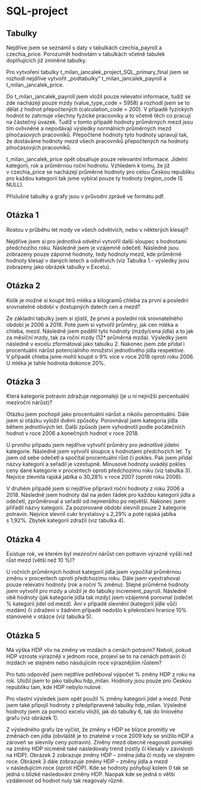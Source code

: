 # SQL-project

## Tabulky
Nejdříve jsem se seznámil s daty v tabulkách czechia_payroll a czechia_price. Porozumět hodnotám v tabulkách včetně tabulek doplňujících již zmíněné tabulky. 

Pro vytvoření tabulky t_milan_jancalek_project_SQL_primary_final jsem se rozhodl nejdříve vytvořit „podtabulky“ t_milan_jancalek_payroll a t_milan_jancalek_price. 

Do t_milan_jancalek_payroll jsem vložil pouze relevatní informace, tudíž se zde nacházejí pouze mzdy (value_type_code = 5958) a rozhodl jsem se to dělat z hodnot přepočtených (calculation_code = 200). V případě fyzických hodnot to zahrnuje všechny fyzické pracovníky a to včetně těch co pracují na částečný úvazek. Tudíž v tomto případě hodnoty průměrných mezd jsou tím ovlivněné a nepodávají výsledky normálních průměrných mezd plnočasových pracovníků. Přepočtené hodnoty tyto hodnoty upravují tak, že dostáváme hodnoty mezd všech pracovníků přepočtených na hodnoty plnočasových pracovníků.

t_milan_jancalek_price opět obsahuje pouze relevantní informace. Jídelní kategorii, rok a průměrnou roční hodnotu. Vzhledem k tomu, že již v czechia_price se nacházejí průměrné hodnoty pro celou Českou republiku pro každou kategorii tak jsme vybíral pouze ty hodnoty (region_code IS NULL).

Příslušné tabulky a grafy jsou v průvodní zprávě ve formátu pdf.

## Otázka 1
Rostou v průběhu let mzdy ve všech odvětvích, nebo v některých klesají?

Nejdříve jsem si pro jednotlivá odvětví vytvořil další sloupec s hodnotami předchozího roku. Následně jsem je vzájemně odečetl. Následně jsou zobrazeny pouze záporné hodnoty, tedy hodnoty mezd, kde průměrné hodnoty klesají v daných letech a odvětvích (viz Tabulka 1.- výsledky jsou zobrazeny jako obrázek tabulky v Excelu).

## Otázka 2
Kolik je možné si koupit litrů mléka a kilogramů chleba za první a poslední srovnatelné období v dostupných datech cen a mezd?

Ze základní tabulky jsem si zjistil, že první a poslední rok srovnatelného období je 2006 a 2018. Poté jsem si vytvořil průměry, jak cen mléka a chleba, mezd. Následně jsem podělil tyto hodnoty (mzdy/cena jídla) a to jak za měsíční mzdy, tak za roční mzdy (12* průměrná mzda). Výsledky jsem následně v excelu zformátoval jako tabulku 2. Nakonec jsem zde přidal i procentuální nárůst potenciálního množství jednotlivého jídla respektive. V případě chleba jsme mohli koupit o 9% více v roce 2018 oproti roku 2006. U mléka je tahle hodnota dokonce 20%.

## Otázka 3
Která kategorie potravin zdražuje nejpomaleji (je u ní nejnižší percentuální meziroční nárůst)?

Otázku jsem pochopil jako procentuální nárůst a nikoliv percentuální. Dále jsem si otázku vyložil dvěmi způsoby. Porovnával jsem kategoria jídla během jednotlivých let. Další způsob jsem vyhodnotil podle počátečních hodnot v roce 2006 a konečných hodnot v roce 2018.

U prvního případu jsem nejdříve vytvořil průměry pro jednotlivé jídelní kategorie. Následně jsem vytvořil sloupce s hodnotami předchozích let. Ty jsem od sebe odečetl a spočítal procentuální růst či pokles. Pak jsem přidal názvy kategorií a seřadil je vzestupně. Mínusové hodnoty uvádějí pokles ceny dané kategorie v procentech oproti předchozímu roku (viz tabulka 3). Nejvíce zlevnila rajská jablka o 30,28% v roce 2007 (oproti roku 2006).

V druhém případě jsem si nejdříve připravil roční hodnoty z roku 2006 a 2018. Následně jsem hodnoty dal na jeden řádek pro každou kategorii jídla a odečetl, zprůměroval a seřadil od nejmenšího po největší. Nakonec jsem přiřadil názvy kategorií. Za pozorované období slevnili pouze 2 kategorie potravin. Nejvíce slevnil cukr krystalový s 2,29% a poté rajská jablka s 1,92%. Zbytek kategorií zdražil (viz tabulka 4).

## Otázka 4
Existuje rok, ve kterém byl meziroční nárůst cen potravin výrazně vyšší než růst mezd (větší než 10 %)?

U ročních průměrných hodnot kategorií jídla jsem vypočítal průměrnou změnu v procentech oproti předchozímu roku. Dále jsem vyextrahoval pouze relevatní hodnoty (rok a roční % změnu). Stejné průměrné hodnoty jsem vytvořil pro mzdy a uložil je do tabulky increment_payroll. Následně obě hodnoty (jak kategorie jídla tak mzdy) jsem vzájemně porovnal (odečet % kategorií jídel od mezd). Ani v případě slevnění (kategorií jídle vůči mzdám) či zdražení v žádném případě nedošlo k překročení hranice 10% stanovené v otázce (viz tabulka 5).

## Otázka 5
Má výška HDP vliv na změny ve mzdách a cenách potravin? Neboli, pokud HDP vzroste výrazněji v jednom roce, projeví se to na cenách potravin či mzdách ve stejném nebo násdujícím roce výraznějším růstem?

Pro tuto odpověď jsem nejdříve potřeboval výpočet % změny HDP z roku na rok. Uložil jsem to jako tabulku hdp_milan. Hodnoty jsou pouze pro Českou republiku tam, kde HDP nebylo nulové.

Pro vlastní výsledek jsem opět použil % změny kategorií jídel a mezd. Poté jsem také připojil hodnoty z předpřipravené tabulky hdp_milan. Výsledné hodnoty jsem za pomoci excelu vložil, jak do tabulky 6, tak do liniového grafu (viz obrázek 1).

Z výsledného grafu lze vyčíst, že změny v HDP se blízce promítly ve změnách cen jídla (obvláště je to znatelné v roce 2009 kdy se snížilo HDP a zároveň se slevnily ceny potravin). Změny mezd obecně reagovali pomaleji na změny HDP nicméně také následovaly trend (rostly či klesaly v závislosti na HDP). Obrázek 2 zobrazuje změny HDP – změna jídla či mzdy ve stejném roce. Obrázek 3 dále zobrazuje změny HDP – změny jídla a mezd v následujícím roce (oproti HDP). Kde se hodnoty pohybují kolem 0 tak se jedná o blízké následování změny HDP. Naopak kde se jedná o větší vzdálenost od hodnot nuly tak reagovaly různě. 
